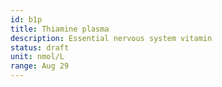 ```yaml
---
id: b1p
title: Thiamine plasma
description: Essential nervous system vitamin
status: draft
unit: nmol/L
range: Aug 29
---
```

